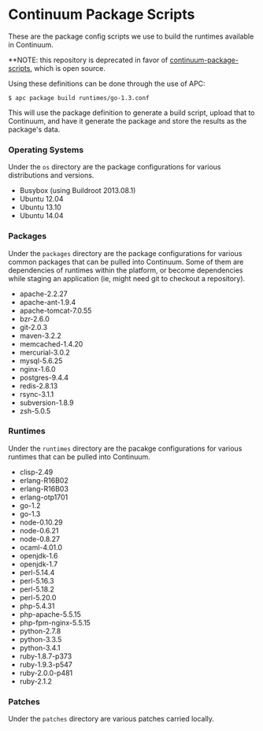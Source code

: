 # Continuum Package Scripts

These are the package config scripts we use to build the runtimes available in
Continuum.

**NOTE: this repository is deprecated in favor of [continuum-package-scripts](https://github.com/apcera/continuum-package-scripts), which is open source.

Using these definitions can be done through the use of APC:

```console
$ apc package build runtimes/go-1.3.conf
```

This will use the package definition to generate a build script, upload that to
Continuum, and have it generate the package and store the results as the
package's data.

### Operating Systems

Under the `os` directory are the package configurations for various
distributions and versions.

* Busybox (using Buildroot 2013.08.1)
* Ubuntu 12.04
* Ubuntu 13.10
* Ubuntu 14.04

### Packages

Under the `packages` directory are the package configurations for various common
packages that can be pulled into Continuum. Some of them are dependencies of
runtimes within the platform, or become dependencies while staging an
application (ie, might need git to checkout a repository).

* apache-2.2.27
* apache-ant-1.9.4
* apache-tomcat-7.0.55
* bzr-2.6.0
* git-2.0.3
* maven-3.2.2
* memcached-1.4.20
* mercurial-3.0.2
* mysql-5.6.25
* nginx-1.6.0
* postgres-9.4.4
* redis-2.8.13
* rsync-3.1.1
* subversion-1.8.9
* zsh-5.0.5

### Runtimes

Under the `runtimes` directory are the pacakge configurations for various
runtimes that can be pulled into Continuum.

* clisp-2.49
* erlang-R16B02
* erlang-R16B03
* erlang-otp1701
* go-1.2
* go-1.3
* node-0.10.29
* node-0.6.21
* node-0.8.27
* ocaml-4.01.0
* openjdk-1.6
* openjdk-1.7
* perl-5.14.4
* perl-5.16.3
* perl-5.18.2
* perl-5.20.0
* php-5.4.31
* php-apache-5.5.15
* php-fpm-nginx-5.5.15
* python-2.7.8
* python-3.3.5
* python-3.4.1
* ruby-1.8.7-p373
* ruby-1.9.3-p547
* ruby-2.0.0-p481
* ruby-2.1.2

### Patches

Under the `patches` directory are various patches carried locally.
